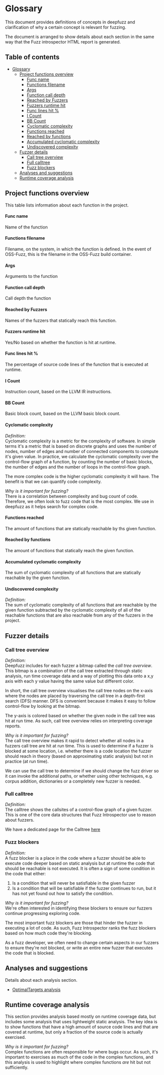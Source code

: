 # Glossary

This document provides definitions of concepts in deepfuzz and
clarification of why a certain concept is relevant for fuzzing.

The document is arranged to show details about each section in the same
way that the Fuzz introspector HTML report is generated.

## Table of contents
- [Glossary](#glossary)
  * [Project functions overview](#project-functions-overview)
      - [Func name](#func-name)
      - [Functions filename](#functions-filename)
      - [Args](#args)
      - [Function call depth](#function-call-depth)
      - [Reached by Fuzzers](#reached-by-fuzzers)
      - [Fuzzers runtime hit](#fuzzers-runtime-hit)
      - [Func lines hit %](#func-lines-hit--)
      - [I Count](#i-count)
      - [BB Count](#bb-count)
      - [Cyclomatic complexity](#cyclomatic-complexity)
      - [Functions reached](#functions-reached)
      - [Reached by functions](#reached-by-functions)
      - [Accumulated cyclomatic complexity](#accumulated-cyclomatic-complexity)
      - [Undiscovered complexity](#undiscovered-complexity)
  * [Fuzzer details](#fuzzer-details)
      - [Call tree overview](#call-tree-overview)
      - [Full calltree](#full-calltree)
      - [Fuzz blockers](#fuzz-blockers)
  * [Analyses and suggestions](#analyses-and-suggestions)
  * [Runtime coverage analysis](#runtime-coverage-analysis)

## Project functions overview
This table lists information about each function in the project.

#### Func name
Name of the function

#### Functions filename
Filename, on the system, in which the function is defined. In the event of OSS-Fuzz, this
is the filename in the OSS-Fuzz build container.

#### Args
Arguments to the function

#### Function call depth
Call depth the function

#### Reached by Fuzzers
Names of the fuzzers that statically reach this function.

#### Fuzzers runtime hit
Yes/No based on whether the function is hit at runtime.

#### Func lines hit %
The percentage of source code lines of the function that is
executed at runtime.

#### I Count
Instruction count, based on the LLVM IR instructions.

#### BB Count
Basic block count, based on the LLVM basic block count.

#### Cyclomatic complexity
*Definition:*  
Cyclomatic complexity is a metric for the complexity of software. 
In simple terms it's a metric that is based on discrete graphs and uses the
number of nodes, number of edges and number of connected components to compute
it's given value. In practice, we calculate the cyclomatic complexity over the
control-flow graph of a function, by counting the number of basic blocks, the
number of edges and the number of loops in the control-flow graph.

The more complex code is the higher cyclomatic complexity it will have. The benefit
is that we can quantify code complexity.


*Why is it important for fuzzing?*  
There is a correlation between complexity
and bug count of code. Therefore, we often look to fuzz code that is the most complex.
We use in deepfuzz as it helps search for complex code.

#### Functions reached
The amount of functions that are statically reachable by ths given function.

#### Reached by functions
The amount of functions that statically reach the given function.

#### Accumulated cyclomatic complexity
The sum of cyclomatic complexity of all functions that are statically reachable by the given function.

#### Undiscovered complexity
*Definition:*  
The sum of cyclomatic complexity of all functions that are reachable by the given function
subtracted by the cyclomatic complexity of all of the reachable functions that are
also reachable from any of the fuzzers in the project.

## Fuzzer details
### Call tree overview
*Definition:*  
Deepfuzz includes for each fuzzer a bitmap called the *call tree overview*.
This bitmap is a combination of the call tree extracted through static analysis,
run time coverage data and a way of plotting this data onto a x,y axis with each
y value having the same value but different color.

In short, the call tree overview visualises the call tree nodes on the x-axis
where the nodes are placed by traversing the call tree in a depth-first search (DFS)
manner. DFS is convenient because it makes it easy to follow control-flow by 
looking at the bitmap.

The y-axis is colored based on whether the given node in the call tree was hit
at run time. As such, call tree overview relies on interpreting coverage reports.

*Why is it important for fuzzing?*  
The call tree overview makes it rapid to
detect whether all nodes in a fuzzers call tree are hit at run time. This is
used to determine if a fuzzer is blocked at some location, i.e. whether there
is a code location the fuzzer should reach in theory (based on approximating
static analysis) but not in practice (at run time).

We can use the call tree to determine if we should change the fuzz driver so it
can invoke the additional paths, or whether using other techniques, e.g. corpus
addition, dictionaries or a completely new fuzzer is needed.


### Full calltree
*Definition:*  
The calltree shows the callsites of a control-flow graph of a given fuzzer. This
is one of the core data structures that Fuzz Introspector use to reason about
fuzzers.

We have a dedicated page for the Calltree [here](/doc/Calltree.md)

### Fuzz blockers
*Definition:*  
A fuzz blocker is a place in the code where a fuzzer should be able to execute code
deeper based on static analysis but at runtime the code that should be reachable
is not executed. It is often a sign of some condition in the code that either:
1) Is a condition that will never be satisfiable in the given fuzzer
2) Is a condition that will be satisfiable if the fuzzer continues to run, but it
has not yet found out how to satisfy the condition.

*Why is it important for fuzzing?*  
We're often interested in identifying these blockers to ensure our fuzzers continue
progressing exploring code.

The most important fuzz blockers are those that hinder the fuzzer in executing a lot
of code. As such, Fuzz Introspector ranks the fuzz blockers based on how much code
they're blocking.

As a fuzz developer, we often need to change certain aspects in our fuzzers to ensure
they're not blocked, or write an entire new fuzzer that executes the code that is blocked.


## Analyses and suggestions
Details about each analysis section.

- [OptimalTargets analysis](/doc/analyses/OptimalTargets.md)

## Runtime coverage analysis
This section provides analysis based mostly on runtime coverage data, but includes some
analysis that uses lightweight static analysis.
The key idea is to show functions that have a high amount of source code lines and that
are covered at runtime, but only a fraction of the source code is actually exercised.


*Why is it important for fuzzing?*  
Complex functions are often responsible for where bugs occur. As such, it's important to
exercises as much of the code in the complex functions, and this analysis is used to highlight
where complex functions *are* hit but not sufficiently.
